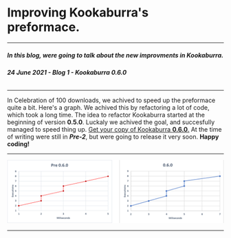 # Improving Kookaburra's preformace.
-----
##### **In this blog, were going to talk about the new improvments in Kookaburra.**
###### ***24 June 2021 - Blog 1 - Kookaburra 0.6.0***
-----

In Celebration of 100 downloads, we achived to speed up the preformace quite a bit. Here's a graph. We achived this by refactoring a lot of code, which took a long time. The idea to refactor Kookaburra started at the beginning of version **0.5.0**. Luckaly we achived the goal, and succesfully managed to speed thing up. [Get your copy of Kookaburra **0.6.0**.](https://github.com/AZProductions/Kookaburra/releases/latest) At the time of writing were still in ***Pre-2***, but were going to release it very soon. **Happy coding!**

----
<img src="https://raw.githubusercontent.com/AZProductions/Kookaburra/main/docs-img/graph.png" class="center">

----
